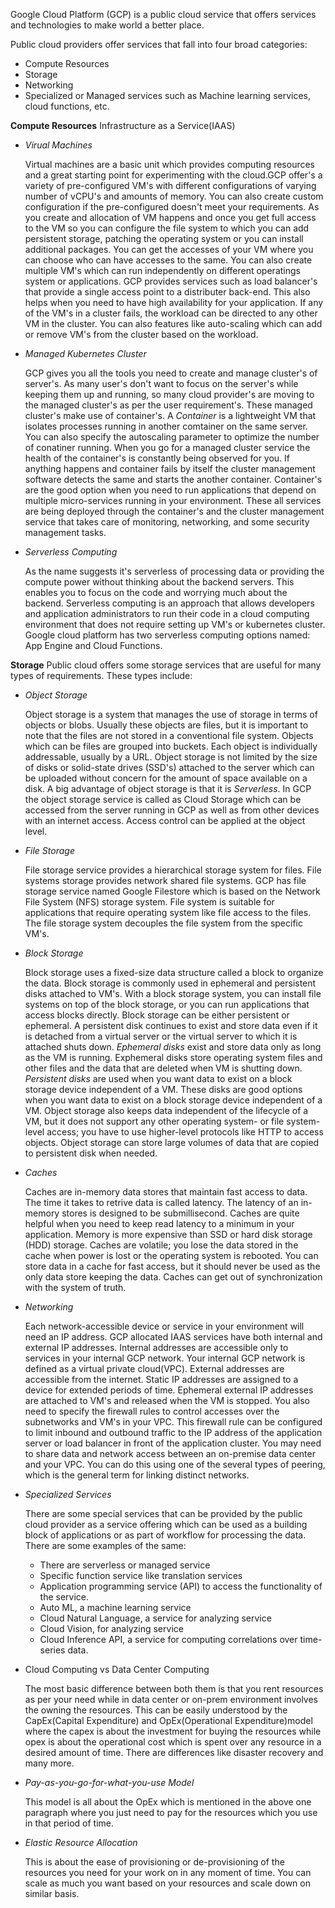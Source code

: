 Google Cloud Platform (GCP) is a public cloud service that offers services and technologies to make world a better place.

Public cloud providers offer services that fall into four broad categories:
* Compute Resources
* Storage
* Networking
* Specialized or Managed services such as Machine learning services, cloud functions, etc.

**Compute Resources**
Infrastructure as a Service(IAAS)
* *Virual Machines*

    Virtual machines are a basic unit which provides computing resources and a great starting point for experimenting with the cloud.GCP offer's a variety of pre-configured VM's with different configurations of varying number of vCPU's and amounts of memory. You can also create custom configuration if the pre-configured doesn't meet your requirements. As you create and allocation of VM happens and once you get full access to the VM so you can configure the file system to which you can add persistent storage, patching the operating system or you can install additional packages. You can get the accesses of your VM where you can choose who can have accesses to the same. You can also create multiple VM's which can run independently on different operatings system or applications. GCP provides services such as load balancer's that provide a single access point to a distributer back-end. This also helps when you need to have high availability for your application. If any of the VM's in a cluster fails, the workload can be directed to any other VM in the cluster. You can also features like auto-scaling which can add or remove VM's from the cluster based on the workload.
    
* *Managed Kubernetes Cluster*
    
    GCP gives you all the tools you need to create and manage cluster's of server's. As many user's don't want to focus on the server's while keeping them up and running, so many cloud provider's are moving to the managed cluster's as per the user requirement's. These managed cluster's make use of container's. A *Container* is a lightweight VM that isolates processes running in another comtainer on the same server. You can also specify the autoscaling parameter to optimize the number of conatiner running. When you go for a managed cluster service the health of the container's is constantly being observed for you. If anything happens and container fails by itself the cluster management software detects the same and starts the another container. Container's are the good option when you need to run applications that depend on multiple micro-services running in your environment. These all services are being deployed through the container's and the cluster management service that takes care of monitoring, networking, and some security management tasks.

* *Serverless Computing*
    
    As the name suggests it's serverless of processing data or providing the compute power without thinking about the backend servers. This enables you to focus on the code and worrying much about the backend. Serverless computing is an approach that allows developers and application administrators to run their code in a cloud computing environment that does not require setting up VM's or kubernetes cluster. Google cloud platform has two serverless computing options named: App Engine and Cloud Functions.

**Storage**
Public cloud offers some storage services that are useful for many types of requirements. These types include:
* *Object Storage*
   
    Object storage is a system that manages the use of storage in terms of objects or blobs. Usually these objects are files, but it is important to note that the files are not stored in a conventional file system. Objects which can be files are grouped into buckets. Each object is individually addressable, usually by a URL. Object storage is not limited by the size of disks or solid-state drives (SSD's) attached to the server which can be uploaded without concern for the amount of space available on a disk. A big advantage of object storage is that it is *Serverless*. In GCP the object storage service is called as Cloud Storage which can be accessed from the server running in GCP as well as from other devices with an internet access. Access control can be applied at the object level.

* *File Storage*
    
    File storage service provides a hierarchical storage system for files. File systems storage provides network shared file systems. GCP has file storage service named Google Filestore which is based on the Network File System (NFS) storage system. File system is suitable for applications that require operating system like file access to the files. The file storage system decouples the file system from the specific VM's.

* *Block Storage*
   
    Block storage uses a fixed-size data structure called a block to organize the data. Block storage is commonly used in ephemeral and persistent disks attached to VM's. With a block storage system, you can install file systems on top of the block storage, or you can run applications that access blocks directly. Block storage can be either persistent or ephemeral. A persistent disk continues to exist and store data even if it is detached from a virtual server or the virtual server to which it is attached shuts down. *Ephemeral disks* exist and store data only as long as the VM is running. Exphemeral disks store operating system files and other files and the data that are deleted when VM is shutting down. *Persistent disks* are used when you want data to exist on a block storage device independent of a VM. These disks are good options when you want data to exist on a block storage device independent of a VM. Object storage also keeps data independent of the lifecycle of a VM, but it does not support any other operating system- or file system-level access; you have to use higher-level protocols like HTTP to access objects. Object storage can store large volumes of data that are copied to persistent disk when needed.

* *Caches*
   
    Caches are in-memory data stores that maintain fast access to data. The time it takes to retrive data is called latency. The latency of an in-memory stores is designed to be submillisecond. Caches are quite helpful when you need to keep read latency to a minimum in your application. Memory is more expensive than SSD or hard disk storage (HDD) storage. Caches are volatile; you lose the data stored in the cache when power is lost or the operating system is rebooted. You can store data in a cache for fast access, but it should never be used as the only data store keeping the data. Caches can get out of synchronization with the system of truth.

* *Networking*
    
    Each network-accessible device or service in your environment will need an IP address. GCP allocated IAAS services have both internal and external IP addresses. Internal addresses are accessible only to services in your internal GCP network. Your internal GCP network is defined as a virtual private cloud(VPC). External addresses are accessible from the internet. Static IP addresses are assigned to a device for extended periods of time. Ephemeral external IP addresses are attached to VM's and released when the VM is stopped. You also need to specify the firewall rules to control accesses over the subnetworks and VM's in your VPC. This firewall rule can be configured to limit inbound and outbound traffic to the IP address of the application server or load balancer in front of the application cluster. You may need to share data and network access between an on-premise data center and your VPC. You can do this using one of the several types of peering, which is the general term for linking distinct networks.

* *Specialized Services*
    
    There are some special services that can be provided by the public cloud provider as a service offering which can be used as a building block of applications or as part of workflow for processing the data. There are some examples of the same:
   * There are serverless or managed service
   * Specific function service like translation services
   * Application programming service (API) to access the functionality of the service.
   * Auto ML, a machine learning service
   * Cloud Natural Language, a service for analyzing service
   * Cloud Vision, for analyzing service
   * Cloud Inference API, a service for computing correlations over time-series data.

* Cloud Computing vs Data Center Computing
    
    The most basic difference between both them is that you rent resources as per your need while in data center or on-prem environment involves the owning the resources. This can be easily understood by the CapEx(Capital Expenditure) and OpEx(Operational Expenditure)model where the capex is about the investment for buying the resources while opex is about the operational cost which is spent over any resource in a desired amount of time. There are differences like disaster recovery and many more. 

* *Pay-as-you-go-for-what-you-use Model*
    
    This model is all about the OpEx which is mentioned in the above one paragraph where you just need to pay for the resources which you use in that period of time.

* *Elastic Resource Allocation*
    
    This is about the ease of provisioning or de-provisioning of the resources you need for your work on in any moment of time. You can scale as much you want based on your resources and scale down on similar basis.